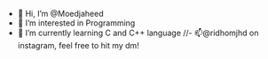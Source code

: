 - 👋 Hi, I’m @Moedjaheed
- 👀 I’m interested in Programming
- 🌱 I’m currently learning C and C++ language
//- 📫@ridhomjhd on instagram, feel free to hit my dm!

<!---
Moedjaheed/Moedjaheed is a ✨ special ✨ repository because its `README.md` (this file) appears on your GitHub profile.
You can click the Preview link to take a look at your changes.
--->
